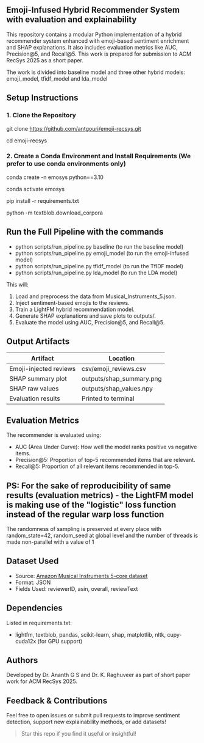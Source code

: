 ##  Emoji-Infused Hybrid Recommender System with evaluation and explainability 

This repository contains a modular Python implementation of a hybrid recommender system enhanced with emoji-based sentiment enrichment and SHAP explanations. It also includes evaluation metrics like AUC, Precision@5, and Recall@5. 
This work is prepared for submission to ACM RecSys 2025 as a short paper.

The work is divided into baseline model and three other hybrid models: emoji_model, tfidf_model and lda_model

## Setup Instructions

### 1. Clone the Repository

git clone https://github.com/antgouri/emoji-recsys.git

cd emoji-recsys

### 2. Create a Conda Environment and Install Requirements (We prefer to use conda environments only)

conda create -n emosys python==3.10

conda activate emosys

pip install -r requirements.txt

python -m textblob.download_corpora

## Run the Full Pipeline with the commands

- python scripts/run_pipeline.py baseline (to run the baseline model)
- python scripts/run_pipeline.py emoji_model (to run the emoji-infused model)
- python scripts/run_pipeline.py tfidf_model (to run the TfIDF model)
- python scripts/run_pipeline.py lda_model (to run the LDA model)

This will:
1. Load and preprocess the data from Musical_Instruments_5.json.
2. Inject sentiment-based emojis to the reviews.
3. Train a LightFM hybrid recommendation model.
4. Generate SHAP explanations and save plots to outputs/.
5. Evaluate the model using AUC, Precision@5, and Recall@5.

## Output Artifacts

| Artifact | Location |
|---------|----------|
| Emoji-injected reviews | csv/emoji_reviews.csv |
| SHAP summary plot | outputs/shap_summary.png |
| SHAP raw values | outputs/shap_values.npy |
| Evaluation results | Printed to terminal |

## Evaluation Metrics

The recommender is evaluated using:
- AUC (Area Under Curve): How well the model ranks positive vs negative items.
- Precision@5: Proportion of top-5 recommended items that are relevant.
- Recall@5: Proportion of all relevant items recommended in top-5.

## PS: For the sake of reproducibility of same results (evaluation metrics) - the LightFM model is making use of the "logistic" loss function instead of the regular warp loss function
The randomness of sampling is preserved at every place with random_state=42, random_seed at global level and the number of threads is made non-parallel with a value of 1

## Dataset Used

- Source: [Amazon Musical Instruments 5-core dataset](https://nijianmo.github.io/amazon/index.html)
- Format: JSON
- Fields Used: reviewerID, asin, overall, reviewText

## Dependencies

Listed in requirements.txt:
- lightfm, textblob, pandas, scikit-learn, shap, matplotlib, nltk, cupy-cuda12x (for GPU support)

## Authors

Developed by Dr. Ananth G S and Dr. K. Raghuveer as part of short paper work for ACM RecSys 2025.

## Feedback & Contributions

Feel free to open issues or submit pull requests to improve sentiment detection, support new explainability methods, or add datasets!

> Star this repo if you find it useful or insightful!
